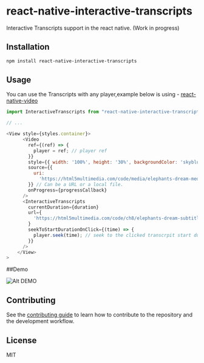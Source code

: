 # react-native-interactive-transcripts

Interactive Transcripts support in the react native.
(Work in progress)

## Installation

```sh
npm install react-native-interactive-transcripts
```

## Usage

You can use the Transcripts with any player,example below is using - [react-native-video](https://github.com/react-native-community/react-native-video)

```js
import InteractiveTranscripts from "react-native-interactive-transcripts";

// ...

<View style={styles.container}>
      <Video
        ref={(ref) => {
          player = ref; // player ref
        }}
        style={{ width: '100%', height: '30%', backgroundColor: 'skyblue' }}
        source={{
          uri:
            'https://html5multimedia.com/code/media/elephants-dream-medium.mp4',
        }} // Can be a URL or a local file.
        onProgress={progressCallback}
      />
      <InteractiveTranscripts
        currentDuration={duration}
        url={
          'https://html5multimedia.com/code/ch8/elephants-dream-subtitles-en.vtt'
        }
        seekToStartDurationOnClick={(time) => { 
          player.seek(time); // seek to the clicked transcrpit start duration .
        }}
      />
    </View>
>

```

##Demo 


![Alt DEMO](https://github.com/tejachundru/react-native-interactive-transcripts/blob/media/example/transcript.gif?raw=true)



## Contributing

See the [contributing guide](CONTRIBUTING.md) to learn how to contribute to the repository and the development workflow.

## License

MIT
